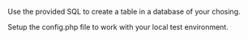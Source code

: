 Use the provided SQL to create a table in a database of your chosing.

Setup the config.php file to work with your local test environment.

